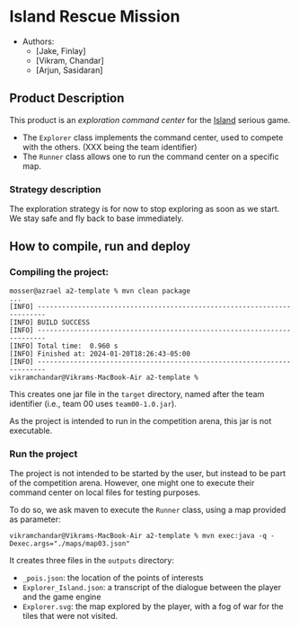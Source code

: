 
# Island Rescue Mission

- Authors:
  - [Jake, Finlay]
  - [Vikram, Chandar]
  - [Arjun, Sasidaran]

## Product Description

This product is an _exploration command center_ for the [Island](https://ace-design.github.io/island/) serious game. 

- The `Explorer` class implements the command center, used to compete with the others. (XXX being the team identifier)
- The `Runner` class allows one to run the command center on a specific map.

### Strategy description

The exploration strategy is for now to stop exploring as soon as we start. We stay safe and fly back to base immediately.

## How to compile, run and deploy

### Compiling the project:

```
mosser@azrael a2-template % mvn clean package
...
[INFO] ------------------------------------------------------------------------
[INFO] BUILD SUCCESS
[INFO] ------------------------------------------------------------------------
[INFO] Total time:  0.960 s
[INFO] Finished at: 2024-01-20T18:26:43-05:00
[INFO] ------------------------------------------------------------------------
vikramchandar@Vikrams-MacBook-Air a2-template % 
```

This creates one jar file in the `target` directory, named after the team identifier (i.e., team 00 uses `team00-1.0.jar`).

As the project is intended to run in the competition arena, this jar is not executable. 

### Run the project

The project is not intended to be started by the user, but instead to be part of the competition arena. However, one might one to execute their command center on local files for testing purposes.

To do so, we ask maven to execute the `Runner` class, using a map provided as parameter:

```
vikramchandar@Vikrams-MacBook-Air a2-template % mvn exec:java -q -Dexec.args="./maps/map03.json"
```

It creates three files in the `outputs` directory:

- `_pois.json`: the location of the points of interests
- `Explorer_Island.json`: a transcript of the dialogue between the player and the game engine
- `Explorer.svg`: the map explored by the player, with a fog of war for the tiles that were not visited.
